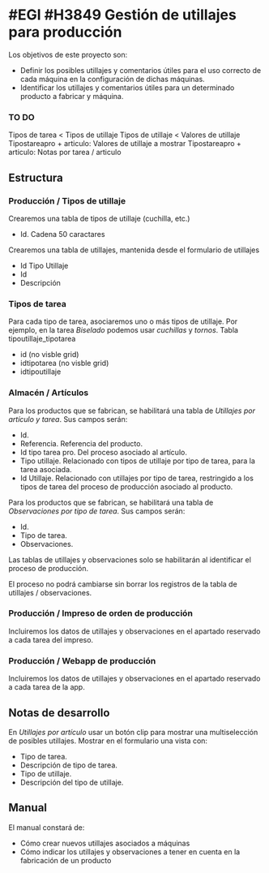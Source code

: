 # #EGI #H3849 Gestión de utillajes para producción

Los objetivos de este proyecto son:
+ Definir los posibles utillajes y comentarios útiles para el uso correcto de cada máquina en la configuración de dichas máquinas.
+ Identificar los utillajes y comentarios útiles para un determinado producto a fabricar y máquina.

### TO DO
Tipos de tarea < Tipos de utillaje
Tipos de utillaje < Valores de utillaje
Tipostareapro + articulo: Valores de utillaje a mostrar
Tipostareapro + articulo: Notas por tarea / articulo

## Estructura

### Producción / Tipos de utillaje
Crearemos una tabla de tipos de utillaje (cuchilla, etc.)
+ Id. Cadena 50 caractares

Crearemos una tabla de utillajes, mantenida desde el formulario de utillajes
+ Id Tipo Utillaje
+ Id
+ Descripción

### Tipos de tarea
Para cada tipo de tarea, asociaremos uno o más tipos de utillaje. Por ejemplo, en la tarea _Biselado_ podemos usar _cuchillas_ y _tornos_.
Tabla tipoutillaje_tipotarea
+ id (no visble grid)
+ idtipotarea (no visble grid)
+ idtipoutillaje

### Almacén / Artículos
Para los productos que se fabrican, se habilitará una tabla de _Utillajes por artículo y tarea_. Sus campos serán:
+ Id.
+ Referencia. Referencia del producto.
+ Id tipo tarea pro. Del proceso asociado al artículo.
+ Tipo utillaje. Relacionado con tipos de utillaje por tipo de tarea, para la tarea asociada.
+ Id Utillaje. Relacionado con utillajes por tipo de tarea, restringido a los tipos de tarea del proceso de producción asociado al producto.

Para los productos que se fabrican, se habilitará una tabla de _Observaciones por tipo de tarea_. Sus campos serán:
+ Id.
+ Tipo de tarea.
+ Observaciones.

Las tablas de utillajes y observaciones solo se habilitarán al identificar el proceso de producción.

El proceso no podrá cambiarse sin borrar los registros de la tabla de utillajes / observaciones.

### Producción / Impreso de orden de producción
Incluiremos los datos de utillajes y observaciones en el apartado reservado a cada tarea del impreso.

### Producción / Webapp de producción
Incluiremos los datos de utillajes y observaciones en el apartado reservado a cada tarea de la app.

## Notas de desarrollo
En _Utillajes por artículo_ usar un botón clip para mostrar una multiselección de posibles utillajes.
Mostrar en el formulario una vista con:
+ Tipo de tarea.
+ Descripción de tipo de tarea.
+ Tipo de utillaje.
+ Descripción del tipo de utillaje.

## Manual
El manual constará de:
+ Cómo crear nuevos utillajes asociados a máquinas
+ Cómo indicar los utillajes y observaciones a tener en cuenta en la fabricación de un producto
